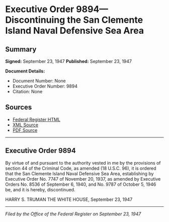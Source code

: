 # Executive Order 9894—Discontinuing the San Clemente Island Naval Defensive Sea Area

## Summary

**Signed:** September 23, 1947
**Published:** September 23, 1947

**Document Details:**
- Document Number: None
- Executive Order Number: 9894
- Citation: None

## Sources
- [Federal Register HTML](https://www.presidency.ucsb.edu/documents/executive-order-9894-discontinuing-the-san-clemente-island-naval-defensive-sea-area)
- [XML Source](None)
- [PDF Source](None)

---

## Executive Order 9894

By virtue of and pursuant to the authority vested in me by the provisions of section 44 of the Criminal Code, as amended (18 U.S.C. 96), it is ordered that the San Clemente Island Naval Defensive Sea Area, establishing by Executive Order No. 7747 of November 20, 1937, as amended by Executive Orders No. 8536 of September 6, 1940, and No. 9787 of October 5, 1946 be, and it is hereby, discontinued.

HARRY S. TRUMAN
THE WHITE HOUSE,
September 23, 1947

---

*Filed by the Office of the Federal Register on September 23, 1947*
